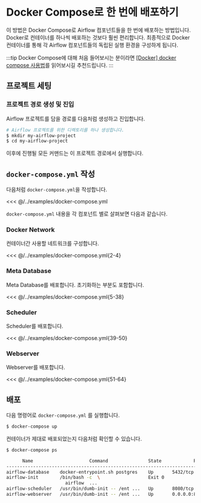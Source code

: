 # Docker Compose로 한 번에 배포하기

이 방법은 Docker Compose로 Airflow 컴포넌트들을 한 번에 배포하는 방법입니다.
Docker로 컨테이너를 하나씩 배포하는 것보다 훨씬 편리합니다.
최종적으로 Docker 컨테이너를 통해 각 Airflow 컴포넌트들의 독립된 실행 환경을 구성하게 됩니다.

:::tip
Docker Compose에 대해 처음 들어보시는 분이라면 [[Docker] docker compose 사용법](https://engineer-mole.tistory.com/221)를 읽어보시길 추천드립니다.
:::

## 프로젝트 세팅

### 프로젝트 경로 생성 및 진입

Airflow 프로젝트를 담을 경로를 다음처럼 생성하고 진입합니다.

```bash
# Airflow 프로젝트를 위한 디렉토리를 하나 생성합니다.
$ mkdir my-airflow-project
$ cd my-airflow-project
```

이후에 진행될 모든 커맨드는 이 프로젝트 경로에서 실행합니다.

## `docker-compose.yml` 작성

다음처럼 `docker-compose.yml`을 작성합니다.

<<< @/../examples/docker-compose.yml

`docker-compose.yml` 내용을 각 컴포넌트 별로 살펴보면 다음과 같습니다.

### Docker Network

컨테이너간 사용할 네트워크를 구성합니다.

<<< @/../examples/docker-compose.yml{2-4}

### Meta Database

Meta Database를 배포합니다. 초기화하는 부분도 포함합니다.

<<< @/../examples/docker-compose.yml{5-38}

### Scheduler

Scheduler를 배포합니다.

<<< @/../examples/docker-compose.yml{39-50}

### Webserver

Webserver를 배포합니다.

<<< @/../examples/docker-compose.yml{51-64}

## 배포

다음 명령어로 `docker-compose.yml` 를 실행합니다.

```bash
$ docker-compose up
```

컨테이너가 제대로 배포되었는지 다음처럼 확인할 수 있습니다.

```bash
$ docker-compose ps

      Name                     Command               State            Ports
------------------------------------------------------------------------------------
airflow-database    docker-entrypoint.sh postgres    Up       5432/tcp
airflow-init        /bin/bash -c  \                  Exit 0
                      airflow  ...
airflow-scheduler   /usr/bin/dumb-init -- /ent ...   Up       8080/tcp
airflow-webserver   /usr/bin/dumb-init -- /ent ...   Up       0.0.0.0:8080->8080/tcp
```
